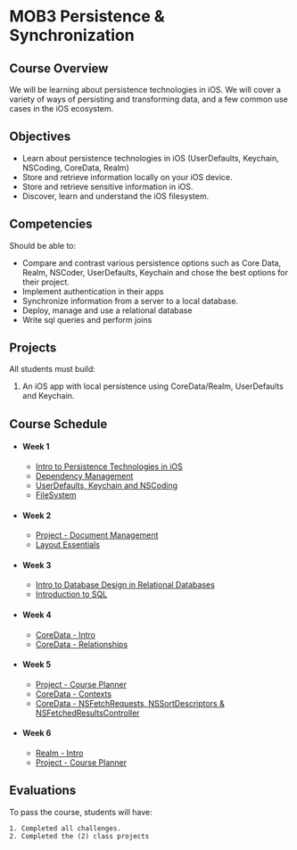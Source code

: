 # MOB3 Persistence & Synchronization

## Course Overview

We will be learning about persistence technologies in iOS. We will cover a variety of ways of persisting and transforming data, and a few common use cases in the iOS ecosystem.

## Objectives

- Learn about persistence technologies in iOS (UserDefaults, Keychain, NSCoding, CoreData, Realm)
- Store and retrieve information locally on your iOS device.
- Store and retrieve sensitive information in iOS.
- Discover, learn and understand the iOS filesystem.

## Competencies

Should be able to:

- Compare and contrast various persistence options such as Core Data, Realm, NSCoder, UserDefaults, Keychain and chose the best options for their project.
- Implement authentication in their apps
- Synchronize information from a server to a local database.
- Deploy, manage and use a relational database
- Write sql queries and perform joins

## Projects

All students must build:

1. An iOS app with local persistence using CoreData/Realm, UserDefaults and Keychain.

## Course Schedule

- #### Week 1
    - [Intro to Persistence Technologies in iOS](00-Intro-to-Persistence-Technologies)
    - [Dependency Management](01-Intro-To-Dependency-Management)
    - [UserDefaults, Keychain and NSCoding](02-UserDefaults-Keychain-NSCoding)
    - [FileSystem](03-FileSystem)
    
- #### Week 2
    - [Project - Document Management](Project-Document-Management)
    - [Layout Essentials](04-Layout-Essentials)
    
- #### Week 3
    - [Intro to Database Design in Relational Databases](05-Intro-to-Database-Design)
    - [Introduction to SQL](06-SQL)

- #### Week 4
    - [CoreData - Intro](05-Intro-to-CoreData)
    - [CoreData - Relationships](08-CoreData-Relationships)

- #### Week 5
    - [Project - Course Planner](Project-Course-Planner)
    - [CoreData - Contexts](09-CoreData-Contexts)
    - [CoreData - NSFetchRequests, NSSortDescriptors & NSFetchedResultsController](10-CoreData-NSFetchRequests-NSSortDescriptors-NSFetchedResultsController)
    
- #### Week 6
    - [Realm - Intro](09-Realm-Intro)
    - [Project - Course Planner](Project-Course-Planner)

## Evaluations

To pass the course, students will have:

    1. Completed all challenges.
    2. Completed the (2) class projects

